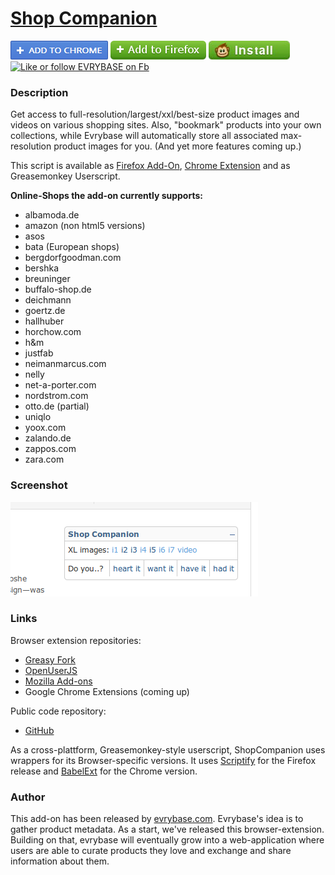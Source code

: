 # [Shop Companion](https://github.com/ShopCompanion/shop-companion)

[![Install](https://raw.githubusercontent.com/ShopCompanion/shop-companion/master/github-install-button-chrome.png)](http://www.evrybase.com/shop-companion.crx)
[![Install](https://raw.githubusercontent.com/ShopCompanion/shop-companion/master/github-install-button-firefox.png)](http://www.evrybase.com/shop-companion.xpi)
[![Install](https://raw.githubusercontent.com/ShopCompanion/shop-companion/master/github-install-button-greasemonkey.jpg)](https://greasyfork.org/scripts/1678-shop-companion/code/Shop%20Companion.user.js)
[![Like or follow EVRYBASE on Fb](http://www.evrybase.com/res/button-facebook-like.png)](https://www.facebook.com/pages/Evrybase/1438532373085184)

### Description

Get access to full-resolution/largest/xxl/best-size product images and videos on various shopping sites. Also, "bookmark" products into your own collections, while Evrybase will automatically store all associated  max-resolution product images for you. (And yet more features coming up.)

This script is available as [Firefox Add-On](https://addons.mozilla.org/en-US/firefox/addon/shop-companion/), [Chrome Extension](http://www.evrybase.com/shop-companion.crx) and as Greasemonkey Userscript.

__Online-Shops the add-on currently supports:__
* albamoda.de
* amazon (non html5 versions)
* asos
* bata (European shops)
* bergdorfgoodman.com
* bershka
* breuninger
* buffalo-shop.de
* deichmann
* goertz.de
* hallhuber
* horchow.com
* h&m
* justfab
* neimanmarcus.com
* nelly
* net-a-porter.com
* nordstrom.com
* otto.de (partial)
* uniqlo
* yoox.com
* zalando.de
* zappos.com
* zara.com

### Screenshot

![Shop Companion screenshot](https://raw.githubusercontent.com/ShopCompanion/shop-companion/master/screenshot.png)

### Links

Browser extension repositories:

* [Greasy Fork](https://greasyfork.org/scripts/1678-shop-companion)
* [OpenUserJS](https://openuserjs.org/scripts/ShopCompanion/Shop_Companion)
* [Mozilla Add-ons](https://addons.mozilla.org/en-US/firefox/addon/shop-companion/)
* Google Chrome Extensions (coming up)

Public code repository:

* [GitHub](https://github.com/ShopCompanion/shop-companion)

As a cross-plattform, Greasemonkey-style userscript, ShopCompanion uses wrappers for its Browser-specific versions. It uses [Scriptify](https://addons.mozilla.org/en-US/firefox/addon/scriptify/) for the Firefox release and [BabelExt](https://github.com/honestbleeps/BabelExt) for the Chrome version.

### Author

This add-on has been released by [evrybase.com](http://www.evrybase.com/). Evrybase's idea is to gather product metadata. As a start, we've released this browser-extension. Building on that, evrybase will eventually grow into a web-application where users are able to curate products they love and exchange and share information about them. 
